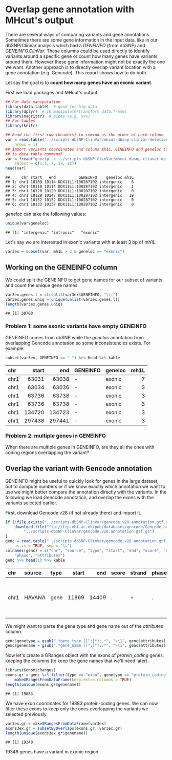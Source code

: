 Overlap gene annotation with MHcut's output
===========================================

There are several ways of comparing variants and gene annotations. Sometimes there are some gene information in the input data, like in our dbSNP/ClinVar analysis which had a *GENEINFO* (from dbSNP) and *GENEINFO.ClinVar*. These columns could be used directly to identify variants around a specific gene or count how many genes have variants around them. However these gene information might not be exactly the one we want. Another approach is to directly overlap variant location with a gene annotation (e.g. Gencode). This report shows how to do both.

Let say the goal is to **count how many genes have an exonic variant**.

First we load packages and MHcut's output.

``` r
## For data manipulation
library(data.table)  # good for big data
library(dplyr)  # To manipulate/transform data.frames
library(magrittr)  # pipes (e.g. %>%)
## For tables
library(knitr)

## Read the first row (headers) to remind us the order of each column
var = read.table("../scripts-dbSNP-ClinVar/mhcut-dbsnp-clinvar-deletion-variants.tsv.gz", 
    nrows = 1)
## Import variants coordinates and colums mh1L, GENEINFO and geneloc (fread
## is data.table command)
var = fread("gunzip -c ../scripts-dbSNP-ClinVar/mhcut-dbsnp-clinvar-deletion-variants.tsv.gz", 
    select = c(1:3, 7, 19, 22))
head(var)
```

    ##     chr start   end          GENEINFO    geneloc mh1L
    ## 1: chr1 10109 10114 DDX11L1:100287102 intergenic    6
    ## 2: chr1 10110 10114 DDX11L1:100287102 intergenic    1
    ## 3: chr1 10120 10120 DDX11L1:100287102 intergenic    0
    ## 4: chr1 10129 10147 DDX11L1:100287102 intergenic   19
    ## 5: chr1 10132 10132 DDX11L1:100287102 intergenic    0
    ## 6: chr1 10133 10137 DDX11L1:100287102 intergenic    0

*geneloc* can take the following values:

``` r
unique(var$geneloc)
```

    ## [1] "intergenic" "intronic"   "exonic"

Let's say we are interested in exonic variants with at least 3 bp of mh1L.

``` r
var3ex = subset(var, mh1L > 2 & geneloc == "exonic")
```

Working on the GENEINFO column
------------------------------

We could split the GENEINFO to get gene names for our subset of variants and count the unique gene names.

``` r
var3ex.genes.l = strsplit(var3ex$GENEINFO, "\\|")
var3ex.genes.uniq = unique(unlist(var3ex.genes.l))
length(var3ex.genes.uniq)
```

    ## [1] 30700

### Problem 1: some exonic variants have empty GENEINFO

GENEINFO comes from dbSNP while the *geneloc* annotation from overlapping Gencode annotation so some inconsistencies exists. For example:

``` r
subset(var3ex, GENEINFO == "-") %>% head %>% kable
```

| chr  |   start|     end| GENEINFO | geneloc |  mh1L|
|:-----|-------:|-------:|:---------|:--------|-----:|
| chr1 |   63031|   63038| -        | exonic  |     7|
| chr1 |   63034|   63036| -        | exonic  |     3|
| chr1 |   63736|   63738| -        | exonic  |     3|
| chr1 |   63736|   63738| -        | exonic  |     3|
| chr1 |  134720|  134723| -        | exonic  |     3|
| chr1 |  297438|  297441| -        | exonic  |     3|

### Problem 2: multiple genes in GENEINFO

When there are multiple genes in GENEINFO, are they all the ones with coding regions overlapping the variant?

Overlap the variant with Gencode annotation
-------------------------------------------

GENEINFO might be useful to quickly look for genes in the large dataset, but to compute numbers or if we know exactly which annotation we want to use we might better compare the annotation directly with the variants. In the following we load Gencode annotation, and overlap the exons with the variants selected earlier.

First, download Gencode v28 (if not already there) and import it.

``` r
if (!file.exists("../scripts-dbSNP-ClinVar/gencode.v28.annotation.gtf.gz")) {
    download.file("ftp://ftp.ebi.ac.uk/pub/databases/gencode/Gencode_human/release_28/gencode.v28.annotation.gtf.gz", 
        "../scripts-dbSNP-ClinVar/gencode.v28.annotation.gtf.gz")
}
genc = read.table("../scripts-dbSNP-ClinVar/gencode.v28.annotation.gtf.gz", 
    as.is = TRUE, sep = "\t")
colnames(genc) = c("chr", "source", "type", "start", "end", "score", "strand", 
    "phase", "attributes")
genc %>% head(1) %>% kable
```

| chr  | source | type |  start|    end| score | strand | phase | attributes                                                                                                                                   |
|:-----|:-------|:-----|------:|------:|:------|:-------|:------|:---------------------------------------------------------------------------------------------------------------------------------------------|
| chr1 | HAVANA | gene |  11869|  14409| .     | +      | .     | gene\_id ENSG00000223972.5; gene\_type transcribed\_unprocessed\_pseudogene; gene\_name DDX11L1; level 2; havana\_gene OTTHUMG00000000961.2; |

We might want to parse the gene type and gene name out of the *attributes* column.

``` r
genc$genetype = gsub(".*gene_type ([^;]*);.*", "\\1", genc$attributes)
genc$genename = gsub(".*gene_name ([^;]*);.*", "\\1", genc$attributes)
```

Now let's create a GRanges object with the exons of *protein\_coding* genes, keeping the columns (to keep the gene names that we'll need later).

``` r
library(GenomicRanges)
exons.gr = genc %>% filter(type == "exon", genetype == "protein_coding") %>% 
    makeGRangesFromDataFrame(keep.extra.columns = TRUE)
length(unique(exons.gr$genename))
```

    ## [1] 19883

We have exon coordinates for 19883 protein-coding genes. We can now filter these exons to keep only the ones overlapping the variants we selected previously.

``` r
var3ex.gr = makeGRangesFromDataFrame(var3ex)
exons3ex.gr = subsetByOverlaps(exons.gr, var3ex.gr)
length(unique(exons3ex.gr$genename))
```

    ## [1] 19348

19348 genes have a variant in exonic region.

